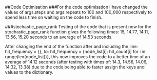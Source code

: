 ##Code Optimisation
###For the code optimisation i have changed the values of args.steps and args.repeats to 100 and 100_000 respectively to spend less time on waiting on the code to finish.

###stochastic_page_rank
Testing of the code that is present now for the stochastic_page_rank
function gives the following times: 15, 14.77, 14.11, 13.56,
15.20 seconds to an average of 14.53 seconds.

After changing the end of the function after and including the line:
hit_frequency = {},
to: hit_frequency = {node_list[i]: hit_count[i] for i in range(len(node_list))},
this now improves the code to a better time of an average of 14.12
seconds (after testing with times of: 14.3, 14.56, 14.06, 14.32,
13.38) due to the code being able to faster assign the keys and
values to the dictionary.